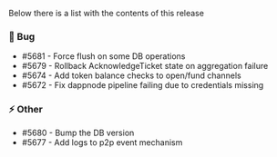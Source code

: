 Below there is a list with the contents of this release

### 🐛 Bug

- #5681 - Force flush on some DB operations
- #5679 - Rollback AcknowledgeTicket state on aggregation failure
- #5674 - Add token balance checks to open/fund channels
- #5672 - Fix dappnode pipeline failing due to credentials missing

### ⚡ Other

- #5680 - Bump the DB version
- #5677 - Add logs to p2p event mechanism
